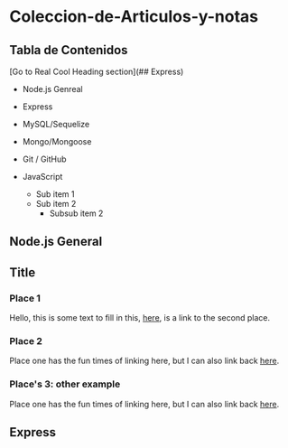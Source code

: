# Coleccion-de-Articulos-y-notas

## Tabla de Contenidos
[Go to Real Cool Heading section](## Express)
- Node.js Genreal
- Express
- MySQL/Sequelize
   
   
- Mongo/Mongoose
- Git / GitHub
- JavaScript
   - Sub item 1
   - Sub item 2
      - Subsub item 2 




## Node.js General

## Title

### Place 1

Hello, this is some text to fill in this, [here](#place-2), is a link to the second place.














### Place 2

Place one has the fun times of linking here, but I can also link back [here](#place-1).

### Place's 3: other example

Place one has the fun times of linking here, but I can also link back [here](#places-3-other-example).







































## Express
